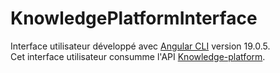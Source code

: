 # KnowledgePlatformInterface

Interface utilisateur développé avec [Angular CLI](https://github.com/angular/angular-cli) version 19.0.5.  
Cet interface utilisateur consumme l'API [Knowledge-platform](https://github.com/julien696/knowledge-platform).


